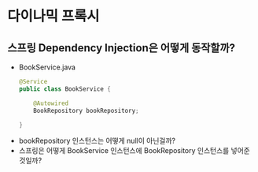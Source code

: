 # 다이나믹 프록시

## 스프링 Dependency Injection은 어떻게 동작할까?
- BookService.java
  ``` java
  @Service
  public class BookService {

      @Autowired
      BookRepository bookRepository;

  }
  ```
- bookRepository 인스턴스는 어떻게 null이 아닌걸까?
- 스프링은 어떻게 BookService 인스턴스에 BookRepository 인스턴스를 넣어준 것일까?
